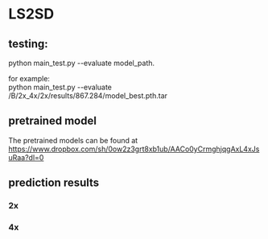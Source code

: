 # LS2SD
## testing:  
python main_test.py --evaluate model_path.  
  
for example:  
python main_test.py --evaluate /B/2x_4x/2x/results/867.284/model_best.pth.tar  
  
## pretrained model  
The pretrained models can be found at https://www.dropbox.com/sh/0ow2z3grt8xb1ub/AACo0yCrmghjqgAxL4xJsuRaa?dl=0

## prediction results  
### 2x  




### 4x  

